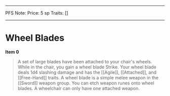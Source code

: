 
---
PFS Note: 
Price: 5 sp
Traits: []

---

# Wheel Blades

**Item 0**

> A set of large blades have been attached to your chair's wheels. While in the chair, you gain a wheel blade Strike. Your wheel blade deals 1d4 slashing damage and has the [[Agile]], [[Attached]], and [[Free-Hand]] traits. A wheel blade is a simple melee weapon in the [[Sword]] weapon group. You can etch weapon runes onto wheel blades. A wheelchair can only have one attached weapon.
